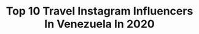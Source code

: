---
title: Top 10 Travel Instagram Influencers In Venezuela In 2020
description: >-
  Find top travel Instagram influencers in Venezuela in 2020. Most popular hashtags: #venezuela #love #cuarentena #travel.
platform: Instagram
profiles:
  - username: "dailizmorillo"
    fullname: >-
      Dailiz | FASHION & LIFESTYLE
    location: "Venezuela"
    followers: 21178
    engagement: 323
    commentsToLikes: 0.089501
    id: ck5hr53vaua1f0i11mp4uyxtf
    verified: false
    hashtags: "#cuarentena, #tannig, #modellook, #beachbodys"
  - username: "enmanuelguedez1"
    fullname: >-
      Enmanuel | Travel Blogger🇻🇪
    location: "Venezuela"
    followers: 5906
    engagement: 387
    commentsToLikes: 0.043194
    id: ck0u88eej6q3q0i19xqh2lngk
    verified: false
    hashtags: "#inspiraciondiaria, #negociosdigitales, #contenidosaudiovisuales, #marketingdigitalonline"
  - username: "maruliriano"
    fullname: >-
      ⠀⠀⠀⠀⠀⠀⠀⠀ ⠀⠀⠀⠀⠀⠀Maru Liriano
    location: "Venezuela"
    followers: 31895
    engagement: 339
    commentsToLikes: 0.013707
    id: ck5btoekugbgz0i11vetmiv3o
    verified: false
    hashtags: ""
  - username: "liloofourre"
    fullname: >-
      Kitesurf Travel Bikini Life
    location: "Venezuela"
    followers: 15836
    engagement: 199
    commentsToLikes: 0.034864
    id: ck13733xf9j1r0i195ies1iw5
    verified: false
    hashtags: "#traveladdict, #yatusabes, #action, #home"
  - username: "venezuelate"
    fullname: >-
      Venezuela travel with effect🌎
    location: "Venezuela"
    followers: 111829
    engagement: 261
    commentsToLikes: 0.019876
    id: ck5hd1umll2iw0i11u4hiid5c
    verified: false
    hashtags: "#tachira, #reencuentros, #vzla, #venezolanosenelmundo"
  - username: "litoralcentral"
    fullname: >-
      𝙇𝙞𝙩𝙤𝙧𝙖𝙡 𝘾𝙚𝙣𝙩𝙧𝙖𝙡 🇻🇪
    location: "Venezuela"
    followers: 8591
    engagement: 383
    commentsToLikes: 0.039881
    id: ck15rfqio7pgo0i191qr1s7yx
    verified: false
    hashtags: "#marinelife, #longexpo, #travelphotography, #musica"
  - username: "airloveoneblog"
    fullname: >-
      air LOVE one
    location: "Venezuela"
    followers: 11027
    engagement: 1057
    commentsToLikes: 0.137246
    id: ck55ley471er60i11dwb2qadl
    verified: false
    hashtags: "#2019, #playa, #findesemana, #tiktok"
  - username: "asoteldo"
    fullname: >-
      Alejandro Soteldo 🇻🇪
    location: "Venezuela"
    followers: 21394
    engagement: 592
    commentsToLikes: 0.069011
    id: ck602x1lzjs7m0i14chfvlftd
    verified: false
    hashtags: "#xmas, #valencia, #bogot, #latenightpost"
  - username: "ivangarciah"
    fullname: >-
      Iván García
    location: "Venezuela"
    followers: 15929
    engagement: 485
    commentsToLikes: 0.042051
    id: ck5hln2itki510i11bca30sqv
    verified: false
    hashtags: "#merida, #caracas, #productolocal, #venezuela"
  - username: "sandraitzel"
    fullname: >-
      Sandra Itzel
    location: "Venezuela"
    followers: 439768
    engagement: 273
    commentsToLikes: 0.060259
    id: ck5qc7ar0p72y0i11takxsyz3
    verified: true
    hashtags: "#redlips, #world, #cook, #stayhome"
---